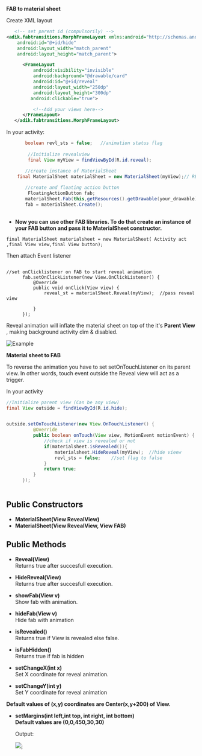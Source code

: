  **FAB to material sheet**

  Create XML layout
```xml
   <!-- set parent id (compulsorily) -->
<adik.fabtransitions.MorphFrameLayout xmlns:android="http://schemas.android.com/apk/res/android"
    android:id="@+id/hide"
    android:layout_width="match_parent"
    android:layout_height="match_parent">

      <FrameLayout
          android:visibility="invisible"
          android:background="@drawable/card"
          android:id="@+id/reveal"
          android:layout_width="250dp"
          android:layout_height="300dp"
         android:clickable="true">

          <!--Add your views here-->
      </FrameLayout>
   </adik.fabtransitions.MorphFrameLayout>   
```
 In your activity:
```java
       boolean revl_sts = false;   //animation status flag
		
        //Initialize revealview
        final View myView = findViewById(R.id.reveal);

       //create instance of MaterialSheet
    final MaterialSheet materialSheet = new MaterialSheet(myView);// REVEAL VIEW
                       
       //create and floating action button
        FloatingActionButton fab;
       materialSheet.Fab(this,getResources().getDrawable(your_drawable),Color.parseColor("#FFFF00"),72); 
       fab = materialSheet.Create();  
       
  ```
  * **Now you can use other FAB libraries. To do that create an instance of your FAB button and pass it to MaterialSheet constructor.**
  ```
final MaterialSheet materialsheet = new MaterialSheet( Activity act ,final View view,final View button);
  ```
  Then attach Event listener
  ```

//set onClicklistener on FAB to start reveal animation
        fab.setOnClickListener(new View.OnClickListener() {
            @Override
            public void onClick(View view) {
                reveal_st = materialSheet.Reveal(myView);  //pass reveal view

            }
        });
```
Reveal animation will inflate the material sheet on top of the it's **Parent View** ,
making background activity dim & disabled.

![Example ](https://github.com/Adirockzz95/FABtransitions/blob/master/art/sample1.jpg?raw=true)

 **Material sheet to FAB**

  To reverse the animation you have to set setOnTouchListener on its parent view.
  In other words, touch event outside the Reveal view will act as a trigger.
  
  In your activity
  
  ```java
  //Initialize parent view (Can be any view)
  final View outside = findViewById(R.id.hide);
  
  
  outside.setOnTouchListener(new View.OnTouchListener() {
            @Override
            public boolean onTouch(View view, MotionEvent motionEvent) {
                //check if view is revealed or not
                if(materialsheet.isRevealed()){
                    materialsheet.HideReveal(myView);  //hide vieew
                    revl_sts = false;    //set flag to false
                }
                return true;
            }
        });
      
  ```
   ## Public Constructors
   * **MaterialSheet(View RevealView)**
   * **MaterialSheet(View RevealView, View FAB)**
   
   ## Public Methods
   * **Reveal(View)**  
     Returns true after succesfull execution.
   * **HideReveal(View)**  
Returns true after succesfull execution.
 * **showFab(View v)**  
   Show fab with animation.
  
  * **hideFab(View v)**  
   Hide fab with animation
  * **isRevealed()**  
   Returns true if View is revealed else false.
  * **isFabHidden()**  
   Returns true if fab is hidden
  * **setChangeX(int x)**  
Set X coordinate for reveal animation.
* **setChangeY(int y)**  
Set Y coordinate for reveal animation

**Default values of (x,y) coordinates are Center(x,y+200) of View.**

* **setMargins(int left,int top, int right, int bottom)**  
**Default values are (0,0,450,30,30)**
     

   
  Output:
  
  ![ ](https://github.com/Adirockzz95/FABtransitions/blob/master/art/sample2.gif?raw=true);
  
  
  
  
  
